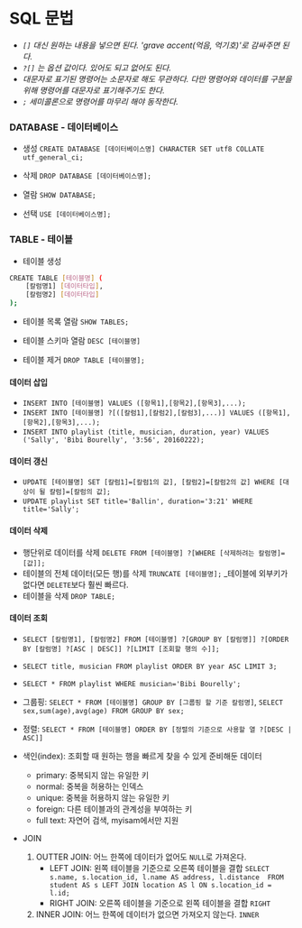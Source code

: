 # SQL 문법
- _`[]` 대신 원하는 내용을 넣으면 된다. 'grave accent(억음, 억기호)'로 감싸주면 된다._
- _`?[]` 는 옵션 값이다. 있어도 되고 없어도 된다._
- _대문자로 표기된 명령어는 소문자로 해도 무관하다. 다만 명령어와 데이터를 구분을 위해 명령어를 대문자로 표기해주기도 한다._
- _`;` 세미콜론으로 명령어를 마무리 해야 동작한다._

### DATABASE - 데이터베이스
- 생성 `CREATE DATABASE [데이터베이스명] CHARACTER SET utf8 COLLATE utf_general_ci;`

- 삭제 `DROP DATABASE [데이터베이스명];`

- 열람 `SHOW DATABASE;`

- 선택 `USE [데이터베이스명];`

### TABLE - 테이블
- 테이블 생성
```bash
CREATE TABLE [테이블명] (
    [칼럼명1] [데이터타입],
    [칼럼명2] [데이터타입]
);
```

- 테이블 목록 열람 `SHOW TABLES;`

- 테이블 스키마 열람 `DESC [테이블명]`

- 테이블 제거 `DROP TABLE [테이블명];`

#### 데이터 삽입
- `INSERT INTO [테이블명] VALUES ([항목1],[항목2],[항목3],...);`
- `INSERT INTO [테이블명] ?[([칼럼1],[칼럼2],[칼럼3],...)] VALUES ([항목1],[항목2],[항목3],...);`
- `INSERT INTO playlist (title, musician, duration, year) VALUES ('Sally', 'Bibi Bourelly', '3:56', 20160222);`

#### 데이터 갱신
- `UPDATE [테이블명] SET [칼럼1]=[칼럼1의 값], [칼럼2]=[칼럼2의 값] WHERE [대상이 될 칼럼]=[칼럼의 값];`
- `UPDATE playlist SET title='Ballin', duration='3:21' WHERE title='Sally';`

#### 데이터 삭제
- 행단위로 데이터를 삭제 `DELETE FROM [테이블명] ?[WHERE [삭제하려는 칼럼명]=[값]];`
- 테이블의 전체 데이터(모든 행)를 삭제 `TRUNCATE [테이블명];` _테이블에 외부키가 없다면 `DELETE`보다 훨씬 빠르다.
- 테이블을 삭제 `DROP TABLE;`

#### 데이터 조회
- `SELECT [칼럼명1], [칼럼명2] FROM [테이블명] ?[GROUP BY [칼럼명]] ?[ORDER BY [칼럼명] ?[ASC | DESC]] ?[LIMIT [조회할 행의 수]];`
- `SELECT title, musician FROM playlist ORDER BY year ASC LIMIT 3;`
- `SELECT * FROM playlist WHERE musician='Bibi Bourelly';`

- 그룹핑: `SELECT * FROM [테이블명] GROUP BY [그룹핑 할 기준 칼럼명]`, `SELECT sex,sum(age),avg(age) FROM GROUP BY sex;`
- 정렬: `SELECT * FROM [테이블명] ORDER BY [정렬의 기준으로 사용할 열 ?[DESC | ASC]]`
- 색인(index): 조회할 때 원하는 행을 빠르게 찾을 수 있게 준비해둔 데이터
    - primary: 중복되지 않는 유일한 키
    - normal: 중복을 허용하는 인덱스
    - unique: 중복을 허용하지 않는 유일한 키
    - foreign: 다른 테이블과의 관계성을 부여하는 키
    - full text: 자연어 검색, myisam에서만 지원
- JOIN
    1. OUTTER JOIN: 어느 한쪽에 데이터가 없어도 `NULL`로 가져온다.
        - LEFT JOIN: 왼쪽 테이블을 기준으로 오른쪽 테이블을 결합 `SELECT s.name, s.location_id, l.name AS address, l.distance  FROM student AS s LEFT JOIN location AS l ON s.location_id = l.id;`
        - RIGHT JOIN: 오른쪽 테이블을 기준으로 왼쪽 테이블을 결합 `RIGHT`
    2. INNER JOIN: 어느 한쪽에 데이터가 없으면 가져오지 않는다. `INNER`